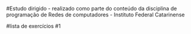 #Estudo dirigido - realizado como parte do conteúdo da disciplina de programação de
Redes de computadores - Instituto Federal Catarinense

#lista de exercícios
#1
